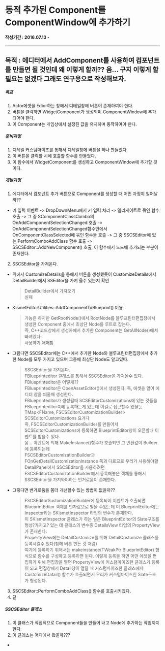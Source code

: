 # 동적 추가된 Component를 ComponentWindow에 추가하기
#### 작성기간 : 2016.07.13 - 
---
## 목적 : 에디터에서 AddComponent를 사용하여 컴포넌트를 만들면 될 것인데 왜 이렇게 할까?? 음... 구지 이렇게 할 필요는 없겠다 그래도 연구용으로 작성해보자.

##### 목표
1. Actor에셋을 Edior하는 창에서 디테일창에 버튼이 존재하여야 한다.
2. 버튼을 클릭하면 WidgetComponent가 생성되며 ComponentWindow에 추가되어야 한다.
3. 이 Component는 게임상에서 설정된 값을 유지하며 동작하여야 한다.

##### 준비과정
1. 디테일 커스텀마이즈를 통해서 디테일창에 버튼을 하나 만들었다.
2. 이 버튼을 클릭할 시에 호출할 함수를 만들었다.
3. 이 함수에서 WidgetComponent를 생성하고 ComponentWindow에 추가할 것이다.

##### 개발과정
1. 에디터에서 컴포넌트 추가 버튼으로 Component를 생성할 때 어떤 과정이 일어날까??
- 키 입력 이벤트 -> DropDownMenu에서 키 입력 처리 -> 델리게이트로 묶인 함수 호출 -> 그 중 SComponentClassCombo의 OnAddComponentSelectionChanged 호출 -> OnAddComponentSelectionChanged함수안에서 OnComponentClassSelected에 묶인 함수들 호출 -> 그 중 SSCSEditor에 있는 PerformComboAddClass 함수 호출 -> SSCSEditor::AddNewComponent() 호출, 이 함수에서 노드에 추가되는 부분이 존재한다.
2. SSCSEditor을 가져온다.
- 위에서 CustomizeDetails을 통해서 버튼을 생성했듯이 CustomizeDetails에서 DetailBuilder에서 SSEditor을 가져 올수 있는지 확인
  > DetailBuilder에서 가져오기  
  > 실패  

- KismetEditorUtilities::AddComponentToBlueprint() 이용
  > 가능은 하지만 GetRootNode()에서 RootNode를 블루프린터편집창에서 생성한 Component 중에서 최상단 Node를 루트로 잡는다.  
  > 즉, C++코드상에서 생성자에서 추가한 Component는 GetAllNode()에서 빠져있다.  
  > 사용하기 애매함  

- 그럼다면 SSCSEditor에는 C++에서 추가한 Node와 블루프린터편집창에서 추가한 Node를 모두 가지고 있으며 그중에 최상단 Node도 알고있따.
  > SSCSEditor을 가져온다.  
  > FBlueprinteditor 클래스를 통해서 SSCSEditor을 가져올수 있다.  
  > FBlueprinteditor은 어떻게??  
  > FBlueprinteditor은 OpenAssetEditor()에서 생성된다. 즉, 에셋을 열어 에디터 창을 띄울때 생성한다.  
  > FBlueprinteditor가 생성될때 SCSEditorCustomizations에 있는 것들을 FBlueprinteditor쪽에 등록하는게 있는데 이걸로 접근할수 있을듯  
  > TMap<FName, FSCSEditorCustomizationBuilder> SCSEditorCustomizations 요거다  
  > 즉, FSCSEditorCustomizationBuilder를 만들어서 SCSEditorCustomizations에 등록하면 BlueprintEditor창이 오픈할때 이벤트를 받을수 있다.  
  > 음... 이벤트에 의해 MakeInstance()함수가 호출되면 그 반환값이 Builder에 등록되는데  
  > FSCSEditorCustomizationBuilder과 FOnGetDetailCustomizationInstance 쪽과 다르므로 우리가 사용해야할 DetailPanel에서 SSCSEditor을 사용하려면 FSCSEditorCustomizationBuilder에서 등록해놓은 객체를 통해서 SSCSEditor을 가져와야하는 번거로움이 존재한다.  

- 그렇다면 번거로움을 쫌더 개선할수 있는 방법이 없을까??
  > FSCSEditorSustomizationBuilder에 등록되어 이벤트가 호출되면 BlueprintEditor 객체를 인자값으로 받을 수있는데 이 BlueprintEditor에는  
  > Inspector라는 SKismetInspector 타입의 변수가 존재한다.  
  > 이 SKismetInspector 클래스가 하는 일은 BlueprintEditor의 Slate구조를 형성?가지고? 있는 데 클래스의 변수중 DetailsView 타입의 PropertyView가 존재한다.  
  > PropertyView에는 DetailCustomize를 위해 DetailCustomize 클래스를 등록시킬수 있다(첨에 버튼 만든 것 처럼)  
  > 여기에 등록하기 위해서는 makeinstance(TWeakPtr<FBlueprintEditor> BlueprintEditor) 형식으로 함수를 구성하고 등록하면 된다.
  > 이렇게 등록을 하면 어떤 에셋을 편집하기 위해 편집창을 열면 PropertyView에 커스텀마이즈한 클래스가 등록이 되고 편집창에서 Detail창이 열릴 때 커스텀마이즈한 클래스에서 CustomizeDatail() 함수가 호출되면서 우리가 커스텀마이즈한 Slate구조가 형성된다.  

3. SSCSEditor::PerformComboAddClass() 함수를 호출시키겠다.
4. 끝

##### SSCSEditor 클래스
1. 이 클래스가 직접적으로 Component들을 만들어 내고 Node에 추가하는 작업까지 한다.
2. 이 클래스는 어디에서 왔을까???
  - 
